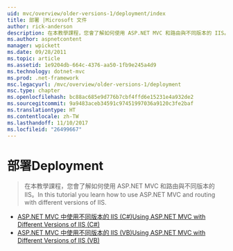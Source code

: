 ```yaml
---
uid: mvc/overview/older-versions-1/deployment/index
title: 部署 |Microsoft 文件
author: rick-anderson
description: 在本教學課程，您會了解如何使用 ASP.NET MVC 和路由與不同版本的 IIS。
ms.author: aspnetcontent
manager: wpickett
ms.date: 09/28/2011
ms.topic: article
ms.assetid: 1e9204db-664c-4376-aa50-1fb9e245a4d9
ms.technology: dotnet-mvc
ms.prod: .net-framework
msc.legacyurl: /mvc/overview/older-versions-1/deployment
msc.type: chapter
ms.openlocfilehash: bc88ac685e9d776b7cbf4ffd6e15231e4a932de2
ms.sourcegitcommit: 9a9483aceb34591c97451997036a9120c3fe2baf
ms.translationtype: HT
ms.contentlocale: zh-TW
ms.lasthandoff: 11/10/2017
ms.locfileid: "26499667"
---
```

<a name="deployment"></a><span data-ttu-id="b3d8a-103">部署</span><span class="sxs-lookup"><span data-stu-id="b3d8a-103">Deployment</span></span>
====================
> <span data-ttu-id="b3d8a-104">在本教學課程，您會了解如何使用 ASP.NET MVC 和路由與不同版本的 IIS。</span><span class="sxs-lookup"><span data-stu-id="b3d8a-104">In this tutorial you learn how to use ASP.NET MVC and routing with different versions of IIS.</span></span>


- [<span data-ttu-id="b3d8a-105">ASP.NET MVC 中使用不同版本的 IIS (C#)</span><span class="sxs-lookup"><span data-stu-id="b3d8a-105">Using ASP.NET MVC with Different Versions of IIS (C#)</span></span>](using-asp-net-mvc-with-different-versions-of-iis-cs.md)
- [<span data-ttu-id="b3d8a-106">ASP.NET MVC 中使用不同版本的 IIS (VB)</span><span class="sxs-lookup"><span data-stu-id="b3d8a-106">Using ASP.NET MVC with Different Versions of IIS (VB)</span></span>](using-asp-net-mvc-with-different-versions-of-iis-vb.md)
